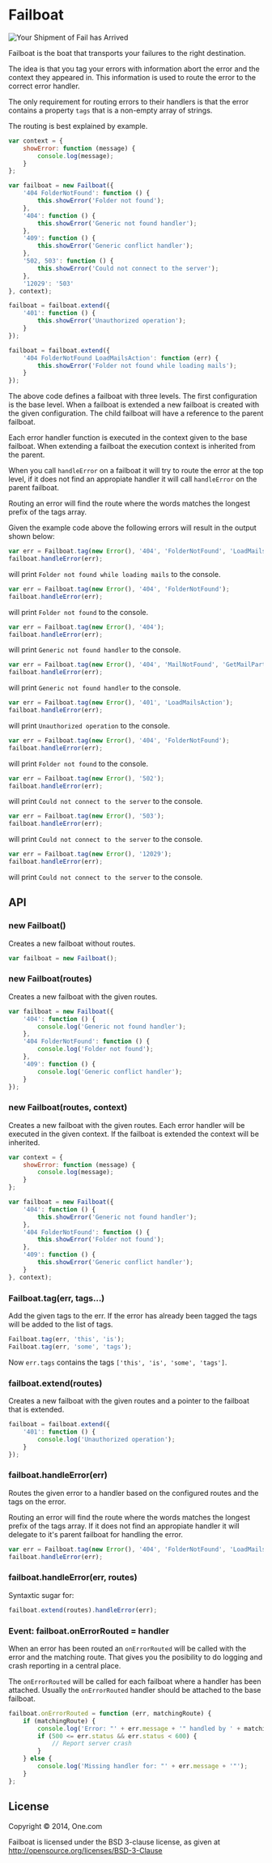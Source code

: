 # Failboat

![Your Shipment of Fail has Arrived](shipment_of_fail.jpg "Your Shipment of Fail has Arrived")

Failboat is the boat that transports your failures to the right
destination.

The idea is that you tag your errors with information abort the error
and the context they appeared in. This information is used to route
the error to the correct error handler.

The only requirement for routing errors to their handlers is that the
error contains a property `tags` that is a non-empty array of strings.

The routing is best explained by example.

```js
var context = {
    showError: function (message) {
        console.log(message);
    }
};

var failboat = new Failboat({
    '404 FolderNotFound': function () {
        this.showError('Folder not found');
    },
    '404': function () {
        this.showError('Generic not found handler');
    },
    '409': function () {
        this.showError('Generic conflict handler');
    },
    '502, 503': function () {
        this.showError('Could not connect to the server');
    },
    '12029': '503'
}, context);

failboat = failboat.extend({
    '401': function () {
        this.showError('Unauthorized operation');
    }
});

failboat = failboat.extend({
    '404 FolderNotFound LoadMailsAction': function (err) {
        this.showError('Folder not found while loading mails');
    }
});
```

The above code defines a failboat with three levels. The first
configuration is the base level. When a failboat is extended a new
failboat is created with the given configuration. The child failboat
will have a reference to the parent failboat.

Each error handler function is executed in the context given to the
base failboat. When extending a failboat the execution context is
inherited from the parent.

When you call `handleError` on a failboat it will try to route the
error at the top level, if it does not find an appropiate handler it
will call `handleError` on the parent failboat.

Routing an error will find the route where the words matches the
longest prefix of the tags array.

Given the example code above the following errors will result in the
output shown below:

```js
var err = Failboat.tag(new Error(), '404', 'FolderNotFound', 'LoadMailsAction');
failboat.handleError(err);
```

will print `Folder not found while loading mails` to the console.


```js
var err = Failboat.tag(new Error(), '404', 'FolderNotFound');
failboat.handleError(err);
```

will print `Folder not found` to the console.


```js
var err = Failboat.tag(new Error(), '404');
failboat.handleError(err);
```

will print `Generic not found handler` to the console.


```js
var err = Failboat.tag(new Error(), '404', 'MailNotFound', 'GetMailPartAction');
failboat.handleError(err);
```

will print `Generic not found handler` to the console.


```js
var err = Failboat.tag(new Error(), '401', 'LoadMailsAction');
failboat.handleError(err);
```

will print `Unauthorized operation` to the console.


```js
var err = Failboat.tag(new Error(), '404', 'FolderNotFound');
failboat.handleError(err);
```

will print `Folder not found` to the console.

```js
var err = Failboat.tag(new Error(), '502');
failboat.handleError(err);
```

will print `Could not connect to the server` to the console.

```js
var err = Failboat.tag(new Error(), '503');
failboat.handleError(err);
```

will print `Could not connect to the server` to the console.

```js
var err = Failboat.tag(new Error(), '12029');
failboat.handleError(err);
```

will print `Could not connect to the server` to the console.

## API

### new Failboat()

Creates a new failboat without routes.

```js
var failboat = new Failboat();
```

### new Failboat(routes)

Creates a new failboat with the given routes.

```js
var failboat = new Failboat({
    '404': function () {
        console.log('Generic not found handler');
    },
    '404 FolderNotFound': function () {
        console.log('Folder not found');
    },
    '409': function () {
        console.log('Generic conflict handler');
    }
});
```

### new Failboat(routes, context)

Creates a new failboat with the given routes. Each error handler will
be executed in the given context. If the failboat is extended the
context will be inherited.

```js
var context = {
    showError: function (message) {
        console.log(message);
    }
};

var failboat = new Failboat({
    '404': function () {
        this.showError('Generic not found handler');
    },
    '404 FolderNotFound': function () {
        this.showError('Folder not found');
    },
    '409': function () {
        this.showError('Generic conflict handler');
    }
}, context);
```

### Failboat.tag(err, tags...)

Add the given tags to the err. If the error has already been tagged
the tags will be added to the list of tags.

```js
Failboat.tag(err, 'this', 'is');
Failboat.tag(err, 'some', 'tags');
```

Now `err.tags` contains the tags `['this', 'is', 'some', 'tags']`.

### failboat.extend(routes)

Creates a new failboat with the given routes and a pointer to the
failboat that is extended.

```js
failboat = failboat.extend({
    '401': function () {
        console.log('Unauthorized operation');
    }
});
```

### failboat.handleError(err)

Routes the given error to a handler based on the configured routes and
the tags on the error.

Routing an error will find the route where the words matches the
longest prefix of the tags array. If it does not find an appropiate
handler it will delegate to it's parent failboat for handling the
error.

```js
var err = Failboat.tag(new Error(), '404', 'FolderNotFound', 'LoadMailsAction');
failboat.handleError(err);
```

### failboat.handleError(err, routes)

Syntaxtic sugar for:

```js
failboat.extend(routes).handleError(err);
```

### Event: failboat.onErrorRouted = handler

When an error has been routed an `onErrorRouted` will be called with
the error and the matching route. That gives you the posibility to do
logging and crash reporting in a central place.

The `onErrorRouted` will be called for each failboat where a handler
has been attached. Usually the `onErrorRouted` handler should be
attached to the base failboat.

```js
failboat.onErrorRouted = function (err, matchingRoute) {
    if (matchingRoute) {
        console.log('Error: "' + err.message + '" handled by ' + matchingRoute);
        if (500 <= err.status && err.status < 600) {
            // Report server crash
        }
    } else {
        console.log('Missing handler for: "' + err.message + '"');
    }
};
```

## License
Copyright © 2014, One.com

Failboat is licensed under the BSD 3-clause license, as given at http://opensource.org/licenses/BSD-3-Clause
